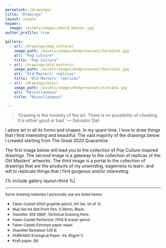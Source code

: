 ```yaml
---
permalink: /drawings/
title: "Drawings"
layout: single
header:
  image: /assets/images/david_banner.jpg
author_profile: true

gallery:
  - url: /drawings/pop_culture/
    image_path: /assets/images/Kompresovani/hermione.jpg
    alt: "Pop Culture"
    title: "Pop Culture"
  - url: /drawings/old_masters/
    image_path: /assets/images/Kompresovani/hercules.jpg
    alt: "Old Masters' replicas"
    title: "Old Masters' replicas"
  - url: /drawings/misc/
    image_path: /assets/images/Kompresovani/toscana.jpg
    alt: "Miscellaneous"
    title: "Miscellaneous"

---
```


> 'Drawing is the honesty of the art. There is no possibility of cheating. It is either good or bad.' ― Salvador Dali


I adore art in all its forms and shapes. In my spare time, I love to draw things that I find interesting and beautiful. The vast majority of the drawings below I created starting from The Great 2020 Quarantine.


The first image below will lead you to the collection of Pop Culture inspired drawings. The second image is a gateway to the collection of replicas of the Old Masters' artworks. The third image is a portal to the collection of drawings that are the products of my unwinding, eagerness to learn, and will to replicate things that I find gorgeous and/or interesting.


{% include gallery layout=third %}

---

<small>Some drawing materials I personally use are listed below:</small>
* <small>Faber-Castell 9000 graphite pencil, Art Set, tin of 12.</small>
* <small>Muji Gel Ink Ball Point Pen, 0.38mm, Black.</small>
* <small>Staedtler 308 SB6P, Technical Drawing Pens.</small>
* <small>Faber-Castell Perfection 7058 B eraser pencil.</small>
* <small>Faber-Castell Estompe paper wiper.</small>
* <small>Staedtler Rasoplast 526 B.</small>
* <small>FABRIANO Ecological Paper, A4, 85g/m^2.</small>
* <small>Kraft paper, B6.</small>

